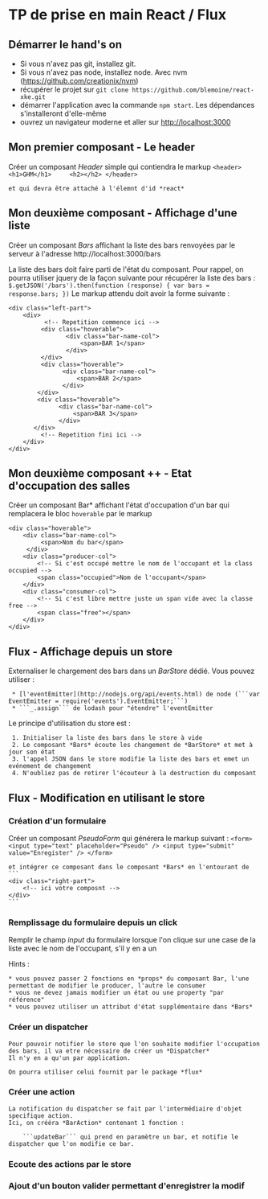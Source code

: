 TP de prise en main React / Flux
================================

Démarrer le hand's on
---------------------

  * Si vous n'avez pas git, installez git.
  * Si vous n'avez pas node, installez node. Avec nvm (https://github.com/creationix/nvm)
  * récupérer le projet sur ```git clone https://github.com/blemoine/react-xke.git```
  * démarrer l'application avec la commande ```npm start```. Les dépendances s'installeront d'elle-même
  * ouvrez un navigateur moderne et aller sur [http://localhost:3000](http://localhost:3000)

Mon premier composant - Le header
---------------------------------

  Créer un composant *Header* simple qui contiendra le markup
    ```
    <header>
        <h1>GHM</h1>    
        <h2></h2>
    </header>
    ```
    
    et qui devra être attaché à l'élemnt d'id *react*
    
Mon deuxième composant - Affichage d'une liste
----------------------------------------------

  Créer un composant *Bars* affichant la liste des bars renvoyées par le serveur à l'adresse http://localhost:3000/bars
  
  La liste des bars doit faire parti de l'état du composant.
  Pour rappel, on pourra utiliser jquery de la façon suivante pour récupérer la liste des bars :
     ```
     $.getJSON('/bars').then(function (response) {
         var bars = response.bars;
     })
     ```
  Le markup attendu doit avoir la forme suivante :
  ```
  <div class="left-part">
      <div>
            <!-- Repetition commence ici -->
           <div class="hoverable">
                  <div class="bar-name-col">
                      <span>BAR 1</span>
                  </div>
           </div>
           <div class="hoverable">
                 <div class="bar-name-col">
                     <span>BAR 2</span>
                 </div>
          </div>
          <div class="hoverable">
                <div class="bar-name-col">
                    <span>BAR 3</span>
                </div>
         </div>
           <!-- Repetition fini ici -->
      </div>
  </div>
  ```
  
Mon deuxième composant ++ - Etat d'occupation des salles
--------------------------------------------------------

  Créer un composant Bar* affichant l'état d'occupation d'un bar qui remplacera le bloc ```hoverable``` par le markup
  ```
  <div class="hoverable">
      <div class="bar-name-col">
           <span>Nom du bar</span>
       </div>
      <div class="producer-col">
          <!-- Si c'est occupé mettre le nom de l'occupant et la class occupied -->
          <span class="occupied">Nom de l'occupant</span>
      </div>
      <div class="consumer-col">
          <!-- Si c'est libre mettre juste un span vide avec la classe free -->
          <span class="free"></span>      
      </div>
  </div>
  ```

Flux - Affichage depuis un store
--------------------------------

   Externaliser le chargement des bars dans un *BarStore* dédié.
   Vous pouvez utiliser :
     
     * [l'eventEmitter](http://nodejs.org/api/events.html) de node (```var EventEmitter = require('events').EventEmitter;```)
     * ```_.assign``` de lodash pour "étendre" l'eventEmitter 
   
   
   
   Le principe d'utilisation du store est :
     
     1. Initialiser la liste des bars dans le store à vide
     2. Le composant *Bars* écoute les changement de *BarStore* et met à jour son état
     3. l'appel JSON dans le store modifie la liste des bars et emet un evénement de changement
     4. N'oubliez pas de retirer l'écouteur à la destruction du composant
     
Flux - Modification en utilisant le store
-----------------------------------------

### Création d'un formulaire

   Créer un composant *PseudoForm* qui générera le markup suivant :
    ```
    <form>        
        <input type="text" placeholder="Pseudo" />
        <input type="submit" value="Enregister" />
    </form>
    ```
    
    et intégrer ce composant dans le composant *Bars* en l'entourant de
    ```
    <div class="right-part">
        <!-- ici votre composnt -->
    </div>
    ```
   


### Remplissage du formulaire depuis un click

   Remplir le champ *input* du formulaire lorsque l'on clique sur une case de la liste avec le nom de l'occupant, s'il 
   y en a un
   
   Hints : 
    
    * vous pouvez passer 2 fonctions en *props* du composant Bar, l'une permettant de modifier le producer, l'autre le consumer
    * vous ne devez jamais modifier un état ou une property "par référence"
    * vous pouvez utiliser un attribut d'état supplémentaire dans *Bars* 

### Créer un dispatcher

    Pour pouvoir notifier le store que l'on souhaite modifier l'occupation des bars, il va etre nécessaire de créer un *Dispatcher*
    Il n'y en a qu'un par application.
    
    On pourra utiliser celui fournit par le package *flux*

### Créer une action

    La notification du dispatcher se fait par l'intermédiaire d'objet specifique action.
    Ici, on crééra *BarAction* contenant 1 fonction :
    
        ```updateBar``` qui prend en paramètre un bar, et notifie le dispatcher que l'on modifie ce bar.
      
### Ecoute des actions par le store
### Ajout d'un bouton valider permettant d'enregistrer la modif
  
  
  
